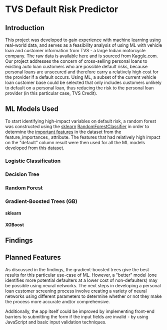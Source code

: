 # TVS Default Risk Predictor
## Introduction

This project was developed to gain experience with machine learning using real-world data, and serves as a feasibility analysis of using ML with vehicle loan and customer information from TVS - a large Indian motorcycle company. The raw data is available [here](https://www.kaggle.com/sjleshrac/tvs-loan-default) and is sourced from [Kaggle.com](www.kaggle.com). Our project addresses the concern of cross-selling personal loans to existing auto loan customers who are possible default risks, because personal loans are unsecured and therefore carry a relatively high cost for the provider if a default occurs. Using ML, a subset of the current vehicle loan customer base could be selected that only includes customers unlikely to default on a personal loan, thus reducing the risk to the personal loan provider (in this particular case, TVS Credit).

## ML Models Used

To start identifying high-impact variables on default risk, a random forest was constructed using the [sklearn](https://scikit-learn.org/stable/) [RandomForestClassifier](https://scikit-learn.org/stable/modules/generated/sklearn.ensemble.RandomForestClassifier.html?highlight=random%20forest%20classifier#sklearn.ensemble.RandomForestClassifier) in order to determine the [important features](https://scikit-learn.org/stable/auto_examples/ensemble/plot_forest_importances.html) in the dataset from the feature_importances_ attribute. The features that had relatively high impact on the "default" column result were then used for all the ML models developed from this dataset.

### Logistic Classification

### Decision Tree

### Random Forest

### Gradient-Boosted Trees (GB)

#### sklearn

#### XGBoost

## Findings

## Planned Features

As discussed in the findings, the gradient-boosted trees give the best results for this particular use-case of ML. However, a "better" model (one identifies more potential defaulters at a lower cost of non-defaulters) may be possible using neural networks. The next steps in developing a personal loan customer screening process involve creating a variety of neural networks using different parameters to determine whether or not they make the process more accurate and/or comprehensive.

Additionally, the app itself could be improved by implementing front-end barriers to submitting the form if the input fields are invalid - by using JavaScript and basic input validation techniques.